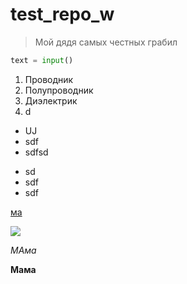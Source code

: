# test_repo_w

> Мой дядя самых честных грабил

```python
text = input()
```
1.	Проводник
2.	Полупроводник
3.	Диэлектрик
4.	d

* UJ
* sdf
* sdfsd


- sd
- sdf
- sdf


[ма](https://www.youtube.com/channel/UC-PZfuG0HYmvxwhIiW7qOWQ)

![](https://miro.medium.com/max/966/1*KoGFSzHVSnX2bbLxR_oIvA.png)

*МАма*

**Мама**
